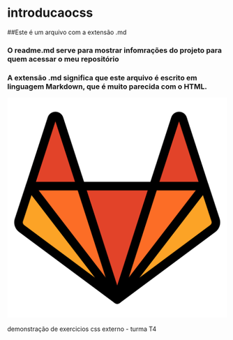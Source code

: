 # introducaocss

##Este é um arquivo com a extensão .md
### O readme.md serve para mostrar infomrações do projeto para quem acessar o meu repositório

### A extensão .md significa que este arquivo é escrito em linguagem Markdown, que é muito parecida com o HTML.



![imagem muito legal](./imagem%20muito%20legal.png)


demonstração de exercicios css externo - turma T4
